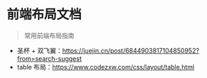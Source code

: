 # 前端布局文档

> 常用前端布局指南

- 圣杯 + 双飞翼：https://juejin.cn/post/6844903817104850952?from=search-suggest
- table 布局：https://www.codezxw.com/css/layout/table.html